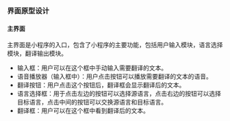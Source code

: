 ### 界面原型设计
#### 主界面
主界面是小程序的入口，包含了小程序的主要功能，包括用户输入模块，语言选择模块，翻译输出模块。
- 输入框：用户可以在这个框中手动输入需要翻译的文本。
- 语音播放器（输入框中）：用户点击按钮可以播放需要翻译的文本的语音。
- 翻译按钮：用户点击这个按钮后，翻译框会显示翻译后的文本。
- 语言选择框：用于点击左边的按钮可以选择源语言，点击右边的按钮可以选择目标语言，点击中间的按钮可以交换源语言和目标语言。
- 翻译框：用户可以在这个框中看到翻译后的文本。
